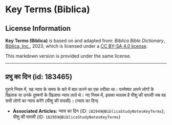 # Key Terms (Biblica)

## License Information

**Key Terms (Biblica)** is based on and adapted from: _Biblica Bible Dictionary_, [Biblica, Inc.](https://www.biblica.com/), 2023, which is licensed under a [CC BY-SA 4.0 license](https://creativecommons.org/licenses/by-sa/4.0/legalcode.en).

This markdown version is provided under the same license.



--------------------------------

## प्रभु का दिन (id: 183465)

पुराने नियम में, यह न्याय के समय के बारे में बात करने का एक तरीका था। परमेश्वर अपने लोगों के खिलाफ या उनके दुश्मनों के खिलाफ न्याय लाते थे। नए नियम में, इसका मतलब है यीशु की वापसी जब वह सभी लोगों का न्याय करेंगे (यीशु की वापसी)। (न्याय का दिन)

* **Associated Articles:** न्याय का दिन (ID: `182949@BiblicaStudyNotesKeyTerms`); यीशु की वापसी (ID: `182959@BiblicaStudyNotesKeyTerms`)

